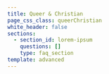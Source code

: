 ```yaml
---
title: Queer & Christian
page_css_class: queerChristian
white_header: false
sections:
  - section_id: lorem-ipsum
    questions: []
    type: faq_section
template: advanced
---
```

